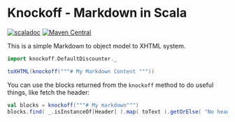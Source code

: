 # Knockoff - Markdown in Scala

[![scaladoc](http://javadoc-badge.appspot.com/org.foundweekends/knockoff_2.12.svg?label=scaladoc)](http://javadoc-badge.appspot.com/org.foundweekends/knockoff_2.12/knockoff/index.html?javadocio=true)
[![Maven Central](https://maven-badges.herokuapp.com/maven-central/org.foundweekends/knockoff_2.12/badge.svg)](https://maven-badges.herokuapp.com/maven-central/org.foundweekends/knockoff_2.12)


This is a simple Markdown to object model to XHTML system.

```scala
import knockoff.DefaultDiscounter._

toXHTML(knockoff("""# My Markdown Content """))
```

You can use the blocks returned from the `knockoff` method to do useful things, like fetch the header:

```scala
val blocks = knockoff("""# My markdown""")
blocks.find( _.isInstanceOf[Header] ).map( toText ).getOrElse( "No header" )
```
